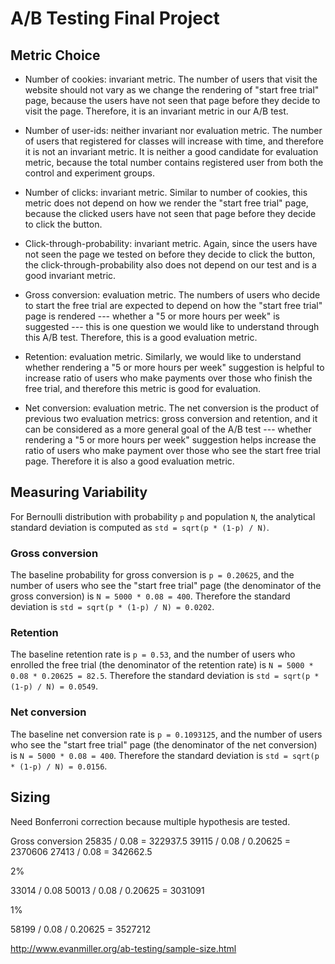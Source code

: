 A/B Testing Final Project
=========================


Metric Choice
-------------

* Number of cookies: invariant metric. The number of users that visit the
  website should not vary as we change the rendering of "start free trial" page,
  because the users have not seen that page before they decide to visit the
  page. Therefore, it is an invariant metric in our A/B test.

* Number of user-ids: neither invariant nor evaluation metric. The number of
  users that registered for classes will increase with time, and therefore it is
  not an invariant metric. It is neither a good candidate for evaluation metric,
  because the total number contains registered user from both the control and
  experiment groups.

* Number of clicks: invariant metric. Similar to number of cookies, this metric
  does not depend on how we render the "start free trial" page, because the
  clicked users have not seen that page before they decide to click the button.

* Click-through-probability: invariant metric. Again, since the users have not
  seen the page we tested on before they decide to click the button, the
  click-through-probability also does not depend on our test and is a good
  invariant metric.

* Gross conversion: evaluation metric. The numbers of users who decide to start
  the free trial are expected to depend on how the "start free trial" page is
  rendered --- whether a "5 or more hours per week" is suggested --- this is one
  question we would like to understand through this A/B test. Therefore, this is
  a good evaluation metric.

* Retention: evaluation metric. Similarly, we would like to understand whether
  rendering a "5 or more hours per week" suggestion is helpful to increase ratio
  of users who make payments over those who finish the free trial, and therefore
  this metric is good for evaluation.

* Net conversion: evaluation metric. The net conversion is the product of
  previous two evaluation metrics: gross conversion and retention, and it can be
  considered as a more general goal of the A/B test --- whether rendering a "5
  or more hours per week" suggestion helps increase the ratio of users who make
  payment over those who see the start free trial page. Therefore it is also a
  good evaluation metric.



Measuring Variability
---------------------

For Bernoulli distribution with probability `p` and population `N`, the
analytical standard deviation is computed as `std = sqrt(p * (1-p) / N)`.

### Gross conversion

The baseline probability for gross conversion is `p = 0.20625`, and the number
of users who see the "start free trial" page (the denominator of the gross
conversion) is `N = 5000 * 0.08 = 400`. Therefore the standard deviation is `std
= sqrt(p * (1-p) / N) = 0.0202`.

### Retention

The baseline retention rate is `p = 0.53`, and the number of users who enrolled
the free trial (the denominator of the retention rate) is
`N = 5000 * 0.08 * 0.20625 = 82.5`. Therefore the standard deviation is
`std = sqrt(p * (1-p) / N) = 0.0549`.

### Net conversion

The baseline net conversion rate is `p = 0.1093125`, and the number of users who
see the "start free trial" page (the denominator of the net conversion) is
`N = 5000 * 0.08 = 400`. Therefore the standard deviation is
`std = sqrt(p * (1-p) / N) = 0.0156`.



Sizing
------

Need Bonferroni correction because multiple hypothesis are tested.

Gross conversion
25835 / 0.08 = 322937.5
39115 / 0.08 / 0.20625 = 2370606
27413 / 0.08 = 342662.5

2%

33014 / 0.08
50013 / 0.08 / 0.20625 = 3031091

1%

58199 / 0.08 / 0.20625 = 3527212

http://www.evanmiller.org/ab-testing/sample-size.html

